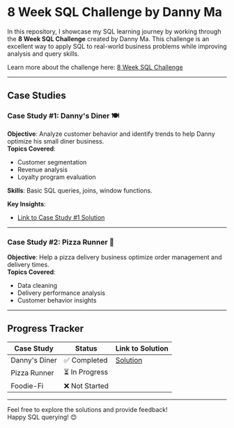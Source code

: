 # 8 Week SQL Challenge by Danny Ma

In this repository, I showcase my SQL learning journey by working through the **8 Week SQL Challenge** created by Danny Ma. This challenge is an excellent way to apply SQL to real-world business problems while improving analysis and query skills.

Learn more about the challenge here: [8 Week SQL Challenge](https://8weeksqlchallenge.com)

---

## Case Studies

### Case Study #1: Danny's Diner 🍽️
**Objective**: Analyze customer behavior and identify trends to help Danny optimize his small diner business.  
**Topics Covered**:
- Customer segmentation
- Revenue analysis
- Loyalty program evaluation

**Skills**: Basic SQL queries, joins, window functions.

**Key Insights**:
- [Link to Case Study #1 Solution](./Case%20Study%20#1%20-%20Dannys%20Diner/Dannys_diner_solutions.md)

---

### Case Study #2: Pizza Runner 🍕
**Objective**: Help a pizza delivery business optimize order management and delivery times.  
**Topics Covered**:
- Data cleaning
- Delivery performance analysis
- Customer behavior insights


---

## Progress Tracker
| Case Study  | Status      | Link to Solution          |
|-------------|-------------|---------------------------|
| Danny's Diner | ✅ Completed | [Solution](./Case%20Study%20#1%20-%20Dannys%20Diner/Dannys_diner_solutions.md) |
| Pizza Runner | ⏳ In Progress |                           |
| Foodie-Fi    | ❌ Not Started |                           |

---

Feel free to explore the solutions and provide feedback!  
Happy SQL querying! 😊

# 
